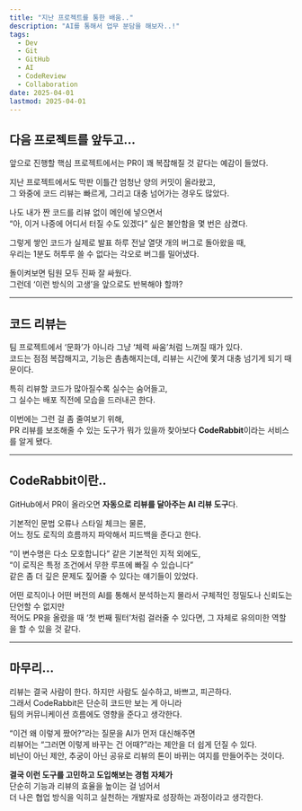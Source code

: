 ```yaml
---
title: "지난 프로젝트를 통한 배움.."
description: "AI를 통해서 업무 분담을 해보자..!"
tags:
  - Dev
  - Git
  - GitHub
  - AI
  - CodeReview
  - Collaboration
date: 2025-04-01
lastmod: 2025-04-01
---
```


## 다음 프로젝트를 앞두고…

앞으로 진행할 핵심 프로젝트에서는 PR이 꽤 복잡해질 것 같다는 예감이 들었다.

지난 프로젝트에서도 막판 이틀간 엄청난 양의 커밋이 올라왔고,  
그 와중에 코드 리뷰는 빠르게, 그리고 대충 넘어가는 경우도 많았다.

나도 내가 짠 코드를 리뷰 없이 메인에 넣으면서  
“아, 이거 나중에 어디서 터질 수도 있겠다” 싶은 불안함을 몇 번은 삼켰다.

그렇게 쌓인 코드가 실제로 발표 하루 전날 열댓 개의 버그로 돌아왔을 때,  
우리는 1분도 허투루 쓸 수 없다는 각오로 버그를 밀어냈다.

돌이켜보면 팀원 모두 진짜 잘 싸웠다.  
그런데 ‘이런 방식의 고생’을 앞으로도 반복해야 할까?

---

## 코드 리뷰는

팀 프로젝트에서 ‘문화’가 아니라 그냥 ‘체력 싸움’처럼 느껴질 때가 있다.  
코드는 점점 복잡해지고, 기능은 촘촘해지는데, 리뷰는 시간에 쫓겨 대충 넘기게 되기 때문이다.

특히 리뷰할 코드가 많아질수록 실수는 숨어들고,  
그 실수는 배포 직전에 모습을 드러내곤 한다.

이번에는 그런 걸 좀 줄여보기 위해,  
PR 리뷰를 보조해줄 수 있는 도구가 뭐가 있을까 찾아보다 **CodeRabbit**이라는 서비스를 알게 됐다.

---

## CodeRabbit이란..

GitHub에서 PR이 올라오면 **자동으로 리뷰를 달아주는 AI 리뷰 도구**다.

기본적인 문법 오류나 스타일 체크는 물론,  
어느 정도 로직의 흐름까지 파악해서 피드백을 준다고 한다.

“이 변수명은 다소 모호합니다” 같은 기본적인 지적 외에도,  
“이 로직은 특정 조건에서 무한 루프에 빠질 수 있습니다”  
같은 좀 더 깊은 문제도 짚어줄 수 있다는 얘기들이 있었다.

어떤 로직이나 어떤 버전의 AI를 통해서 분석하는지 몰라서 구체적인 정밀도나 신뢰도는 단언할 수 없지만  
적어도 PR을 올렸을 때 ‘첫 번째 필터’처럼 걸러줄 수 있다면, 그 자체로 유의미한 역할을 할 수 있을 것 같다.

---

## 마무리…

리뷰는 결국 사람이 한다. 하지만 사람도 실수하고, 바쁘고, 피곤하다.  
그래서 CodeRabbit은 단순히 코드만 보는 게 아니라  
팀의 커뮤니케이션 흐름에도 영향을 준다고 생각한다.

“이건 왜 이렇게 짰어?”라는 질문을 AI가 먼저 대신해주면  
리뷰어는 “그러면 이렇게 바꾸는 건 어때?”라는 제안을 더 쉽게 던질 수 있다.  
비난이 아닌 제안, 추궁이 아닌 공유로 리뷰의 톤이 바뀌는 여지를 만들어주는 것이다.

**결국 이런 도구를 고민하고 도입해보는 경험 자체가**  
단순히 기능과 리뷰의 효율을 높이는 걸 넘어서  
더 나은 협업 방식을 익히고 실천하는 개발자로 성장하는 과정이라고 생각한다.
